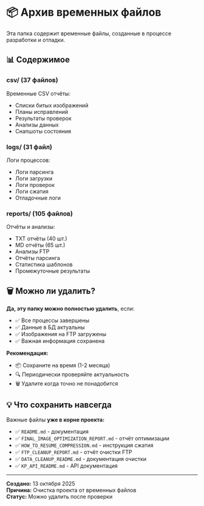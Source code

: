 # 📦 Архив временных файлов

Эта папка содержит временные файлы, созданные в процессе разработки и отладки.

## 📊 Содержимое

### csv/ (37 файлов)
Временные CSV отчёты:
- Списки битых изображений
- Планы исправлений
- Результаты проверок
- Анализы данных
- Снапшоты состояния

### logs/ (31 файл)
Логи процессов:
- Логи парсинга
- Логи загрузки
- Логи проверок
- Логи сжатия
- Отладочные логи

### reports/ (105 файлов)
Отчёты и анализы:
- TXT отчёты (40 шт.)
- MD отчёты (65 шт.)
- Анализы FTP
- Отчёты парсинга
- Статистика шаблонов
- Промежуточные результаты

## 🗑️ Можно ли удалить?

**Да, эту папку можно полностью удалить**, если:
- ✅ Все процессы завершены
- ✅ Данные в БД актуальны
- ✅ Изображения на FTP загружены
- ✅ Важная информация сохранена

**Рекомендация:**
- 📦 Сохраните на время (1-2 месяца)
- 🔍 Периодически проверяйте актуальность
- 🗑️ Удалите когда точно не понадобится

## 💡 Что сохранить навсегда

Важные файлы **уже в корне проекта:**
- ✅ `README.md` - документация
- ✅ `FINAL_IMAGE_OPTIMIZATION_REPORT.md` - отчёт оптимизации
- ✅ `HOW_TO_RESUME_COMPRESSION.md` - инструкция сжатия
- ✅ `FTP_CLEANUP_REPORT.md` - отчёт очистки FTP
- ✅ `DATA_CLEANUP_README.md` - документация очистки
- ✅ `KP_API_README.md` - API документация

---

**Создано:** 13 октября 2025  
**Причина:** Очистка проекта от временных файлов  
**Статус:** Можно удалить после проверки

